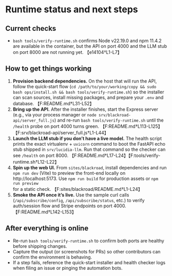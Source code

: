 # Runtime status and next steps

## Current checks
- `bash tools/verify-runtime.sh` confirms Node v22.19.0 and npm 11.4.2 are available in the container, but the API on port 4000 and the LLM stub on port 8000 are not running yet. 【e14104†L1-L7】

## How to get things working
1. **Provision backend dependencies.** On the host that will run the API, follow the quick-start flow (`cd /path/to/your/working/copy && sudo bash ops/install.sh && bash tools/verify-runtime.sh`) so the installer can scan sources, install missing packages, and prepare your `.env` and database. 【F:README.md†L31-L52】
2. **Bring up the API.** After the installer finishes, start the Express server (e.g., via your process manager or `node srv/blackroad-api/server_full.js`) and re-run `bash tools/verify-runtime.sh` until the `/health` probe on port 4000 turns green. 【F:README.md†L113-L125】【F:srv/blackroad-api/server_full.js†L1-L44】
3. **Launch the LLM stub if you don’t have a live model.** The health script prints the exact virtualenv + `uvicorn` command to boot the FastAPI echo stub shipped in `srv/lucidia-llm`. Run that command so the checker can see `/health` on port 8000. 【F:README.md†L17-L24】【F:tools/verify-runtime.sh†L12-L22】
4. **Spin up the web UI.** From `sites/blackroad`, install dependencies and run `npm run dev` (Vite) to preview the front-end locally on http://localhost:5173. Use `npm run build` for production assets or `npm run preview` for a static check. 【F:sites/blackroad/README.md†L1-L24】
5. **Smoke the API once it’s live.** Use the sample curl calls (`/api/subscribe/config`, `/api/subscribe/status`, etc.) to verify auth/session flow and Stripe endpoints on port 4000. 【F:README.md†L142-L153】

## After everything is online
- Re-run `bash tools/verify-runtime.sh` to confirm both ports are healthy before shipping changes.
- Capture the output (or screenshots for PRs) so other contributors can confirm the environment is behaving.
- If a step fails, reference the quick-start installer and health checker logs when filing an issue or pinging the automation bots.
